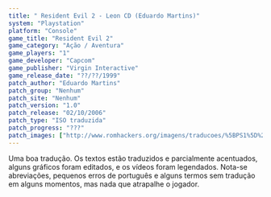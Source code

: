 ```yaml
---
title: " Resident Evil 2 - Leon CD (Eduardo Martins)"
system: "Playstation"
platform: "Console"
game_title: "Resident Evil 2"
game_category: "Ação / Aventura"
game_players: "1"
game_developer: "Capcom"
game_publisher: "Virgin Interactive"
game_release_date: "??/??/1999"
patch_author: "Eduardo Martins"
patch_group: "Nenhum"
patch_site: "Nenhum"
patch_version: "1.0"
patch_release: "02/10/2006"
patch_type: "ISO traduzida"
patch_progress: "???"
patch_images: ["http://www.romhackers.org/imagens/traducoes/%5BPS1%5D%20Resident%20Evil%202%20-%20Leon%20-%20Eduardo%20-%201.jpg","http://www.romhackers.org/imagens/traducoes/%5BPS1%5D%20Resident%20Evil%202%20-%20Leon%20-%20Eduardo%20-%202.jpg","http://www.romhackers.org/imagens/traducoes/%5BPS1%5D%20Resident%20Evil%202%20-%20Leon%20-%20Eduardo%20-%203.jpg"]
---
```

Uma boa tradução. Os textos estão traduzidos e parcialmente acentuados, alguns gráficos foram editados, e os vídeos foram legendados. Nota-se abreviações, pequenos erros de português e alguns termos sem tradução em alguns momentos, mas nada que atrapalhe o jogador.